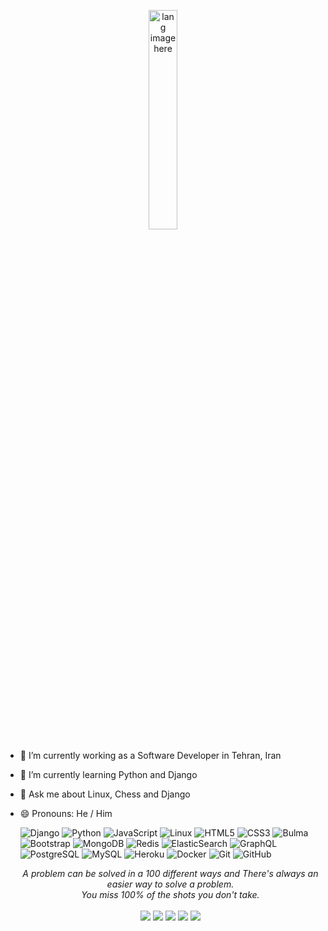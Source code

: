 <p align="center"><img width="30%" src="https://github.com/alansmathew/alansmathew/raw/master/lang.gif" alt="lang image here" /></p>


- 🔭 I’m currently working as a Software Developer in Tehran, Iran
- 🌱 I’m currently learning Python and Django
- 💬 Ask me about Linux, Chess and Django
- 😄 Pronouns: He / Him

  ![Django](https://img.shields.io/badge/-Django-black?style=flat-square&logo=django)
  ![Python](https://img.shields.io/badge/-Python-black?style=flat-square&logo=Python)
  ![JavaScript](https://img.shields.io/badge/-JavaScript-black?style=flat-square&logo=javascript)
  ![Linux](https://img.shields.io/badge/-Linux-black?style=flat-square&logo=Linux)
  ![HTML5](https://img.shields.io/badge/-HTML5-E34F26?style=flat-square&logo=html5&logoColor=white)
  ![CSS3](https://img.shields.io/badge/-CSS3-1572B6?style=flat-square&logo=css3)
  ![Bulma](https://img.shields.io/badge/-Bulma-black?style=flat-square&logo=bulma)
  ![Bootstrap](https://img.shields.io/badge/-Bootstrap-563D7C?style=flat-square&logo=bootstrap)
  ![MongoDB](https://img.shields.io/badge/-MongoDB-black?style=flat-square&logo=mongodb)
  ![Redis](https://img.shields.io/badge/-Redis-black?style=flat-square&logo=Redis)
  ![ElasticSearch](https://img.shields.io/badge/-ElasticSearch-005571?style=flat-square&logo=elasticsearch)
  ![GraphQL](https://img.shields.io/badge/-GraphQL-E10098?style=flat-square&logo=graphql)
  ![PostgreSQL](https://img.shields.io/badge/-PostgreSQL-336791?style=flat-square&logo=postgresql)
  ![MySQL](https://img.shields.io/badge/-MySQL-black?style=flat-square&logo=mysql)
  ![Heroku](https://img.shields.io/badge/-Heroku-430098?style=flat-square&logo=heroku)
  ![Docker](https://img.shields.io/badge/-Docker-black?style=flat-square&logo=docker)
  ![Git](https://img.shields.io/badge/-Git-black?style=flat-square&logo=git)
  ![GitHub](https://img.shields.io/badge/-GitHub-181717?style=flat-square&logo=github)

  <p align="center">
     <i>A problem can be solved in a 100 different ways and There's always an easier way to solve a problem.</i>
     <br>
     <i>You miss 100% of the shots you don't take.</i>
     <br>
  <br>
  <a target="_blank" href="#"><img src="https://img.shields.io/badge/-Portfolio-FF4088?style=for-the-badge&logo=Hugo&logoColor=white"></img></a>
  <a target="_blank" href="https://www.linkedin.com/in/the"><img src="https://img.shields.io/badge/-LinkedIn-0077B5?style=for-the-badge&logo=Linkedin&logoColor=white"></img></a>
  <a target="_blank" href="mailto:the@gmail.com"><img src="https://img.shields.io/badge/-Gmail-D14836?style=for-the-badge&logo=Gmail&logoColor=white"></img></a>
  <a target="_blank" href="https://medium.com/@0x73am43l"><img src="https://img.shields.io/badge/-Medium-12100E?style=for-the-badge&logo=Medium&logoColor=white"></img></a>
  <a target="_blank" href="https://twitter.com/0x73am43l"><img src="https://img.shields.io/badge/-Twitter-1DA1F2?style=for-the-badge&logo=Twitter&logoColor=white"></img></a>
  <br>
  </p>
